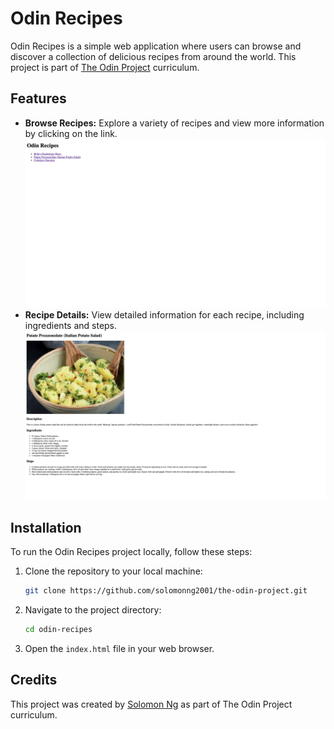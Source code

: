 # Odin Recipes

Odin Recipes is a simple web application where users can browse and discover a collection of delicious recipes from around the world. This project is part of [The Odin Project](https://www.theodinproject.com) curriculum.

## Features

- **Browse Recipes:** Explore a variety of recipes and view more information by clicking on the link.
![Odin Landing Page Screenshot](./images/screenshot-landing.png)
- **Recipe Details:** View detailed information for each recipe, including ingredients and steps.
![Odin Recipe Page Screenshot](./images/screenshot-recipe.png)

## Installation

To run the Odin Recipes project locally, follow these steps:

1. Clone the repository to your local machine:

    ```bash
    git clone https://github.com/solomonng2001/the-odin-project.git
    ```

2. Navigate to the project directory:

    ```bash
    cd odin-recipes
    ```

3. Open the `index.html` file in your web browser.

## Credits

This project was created by [Solomon Ng](https://github.com/solomonng2001) as part of The Odin Project curriculum.
